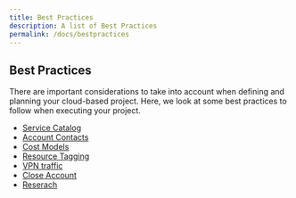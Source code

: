 ```yaml
---
title: Best Practices
description: A list of Best Practices
permalink: /docs/bestpractices
---
```


## Best Practices

There are important considerations to take into account when defining and planning your cloud-based project.
Here, we look at some best practices to follow when executing your project.

*  [Service Catalog](bestpractices/servicecatalog)
*  [Account Contacts](bestpractices/contacts)
*  [Cost Models](bestpractices/costmodels)
*  [Resource Tagging](bestpractices/tagging)
*  [VPN traffic](bestpractices/vpn)
*  [Close Account](bestpractices/close)
*  [Reserach](bestpractices/research)
